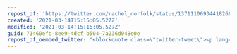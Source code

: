 ```yaml
---
repost_of: 'https://twitter.com/rachel_norfolk/status/1371110693441826821?s=12'
created: '2021-03-14T15:15:05.527Z'
modified: '2021-03-14T15:15:05.527Z'
guid: 71460efc-8ee9-4dcf-b504-7a236d048e0e
repost_of_oembed_twitter: "<blockquote class=\"twitter-tweet\"><p lang=\"en\" dir=\"ltr\">Whilst I have enjoyed listening to “big name” speakers, like <a href=\"https://twitter.com/tomstandage?ref_src=twsrc%5Etfw\">@tomstandage</a>, <a href=\"https://twitter.com/rachelandrew?ref_src=twsrc%5Etfw\">@rachelandrew</a>, <a href=\"https://twitter.com/adactio?ref_src=twsrc%5Etfw\">@adactio</a>, <a href=\"https://twitter.com/brucel?ref_src=twsrc%5Etfw\">@brucel</a>, <a href=\"https://twitter.com/sonniesedge?ref_src=twsrc%5Etfw\">@sonniesedge</a>, <a href=\"https://twitter.com/csswizardry?ref_src=twsrc%5Etfw\">@csswizardry</a> and <a href=\"https://twitter.com/Dr_Black?ref_src=twsrc%5Etfw\">@Dr_Black</a>, I would\_much\_rather know that ALL the speakers at a conf had support to pass on their knowledge to us<a href=\"https://t.co/ygWN6HsxVt\">https://t.co/ygWN6HsxVt</a> <a href=\"https://t.co/8Ls8JLbNDd\">https://t.co/8Ls8JLbNDd</a></p>&mdash; Rachel Lawson (@rachel_norfolk) <a href=\"https://twitter.com/rachel_norfolk/status/1371110693441826821?ref_src=twsrc%5Etfw\">March 14, 2021</a></blockquote>\n<script async src=\"https://platform.twitter.com/widgets.js\" charset=\"utf-8\"></script>\n"
---
```

 
